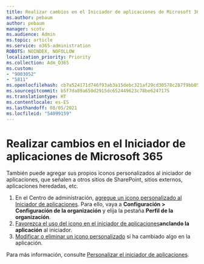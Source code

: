 ```yaml
---
title: Realizar cambios en el Iniciador de aplicaciones de Microsoft 365
ms.author: pebaum
author: pebaum
manager: scotv
ms.audience: Admin
ms.topic: article
ms.service: o365-administration
ROBOTS: NOINDEX, NOFOLLOW
localization_priority: Priority
ms.collection: Adm_O365
ms.custom:
- "9003052"
- "5811"
ms.openlocfilehash: cb7a524171d746f93ab3a15debc321af29cd30578c287f9bb05810491e604517
ms.sourcegitcommit: b5f7da89a650d2915dc652449623c78be6247175
ms.translationtype: HT
ms.contentlocale: es-ES
ms.lasthandoff: 08/05/2021
ms.locfileid: "54099159"
---
```

# <a name="make-changes-to-the-microsoft-365-app-launcher"></a>Realizar cambios en el Iniciador de aplicaciones de Microsoft 365

También puede agregar sus propios iconos personalizados al iniciador de aplicaciones, que señalen a otros sitios de SharePoint, sitios externos, aplicaciones heredadas, etc.

1. En el Centro de administración, [agregue un icono personalizado al Iniciador de aplicaciones](https://docs.microsoft.com/microsoft-365/admin/manage/customize-the-app-launcher). Para ello, vaya a **Configuración > Configuración de la organización** y elija la pestaña **Perfil de la organización**.
2. [Favorezca el uso del icono en el  iniciador de aplicaciones](https://docs.microsoft.com/microsoft-365/admin/manage/customize-the-app-launcher#promote-the-tile-to-app-launcher)**anclando la aplicación** al iniciador.
3. [Modificar o eliminar un icono personalizado](https://docs.microsoft.com/microsoft-365/admin/manage/customize-the-app-launcher#edit-or-delete-a-custom-tile) si ha cambiado algo en la aplicación.

Para más información, consulte [Personalizar el iniciador de aplicaciones](https://docs.microsoft.com/microsoft-365/admin/manage/customize-the-app-launcher).
